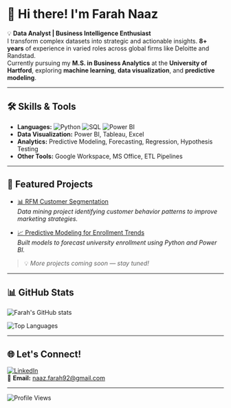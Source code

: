 # 👋 Hi there! I'm Farah Naaz  

💡 **Data Analyst | Business Intelligence Enthusiast**  
I transform complex datasets into strategic and actionable insights.
**8+ years** of experience in varied roles across global firms like Deloitte and Randstad.  
Currently pursuing my **M.S. in Business Analytics** at the **University of Hartford**, exploring **machine learning**, **data visualization**, and **predictive modeling**.

---

## 🛠️ Skills & Tools
- **Languages:** ![Python](https://img.shields.io/badge/Python-3776AB?logo=python&logoColor=white)
![SQL](https://img.shields.io/badge/SQL-00000F?logo=mysql&logoColor=white)
![Power BI](https://img.shields.io/badge/Power%20BI-F2C811?logo=powerbi&logoColor=black) 
- **Data Visualization:** Power BI, Tableau, Excel  
- **Analytics:** Predictive Modeling, Forecasting, Regression, Hypothesis Testing  
- **Other Tools:** Google Workspace, MS Office, ETL Pipelines  

---

## 🚀 Featured Projects
- [📊 RFM Customer Segmentation](https://github.com/naazfarah02/rfm-customer-segmentation)  
  *Data mining project identifying customer behavior patterns to improve marketing strategies.*

- [📈 Predictive Modeling for Enrollment Trends](https://github.com/naazfarah02/enrollment-trends-predictive-model)  
  *Built models to forecast university enrollment using Python and Power BI.*

> 💡 *More projects coming soon — stay tuned!*

---

## 📊 GitHub Stats
![Farah's GitHub stats](https://github-readme-stats.vercel.app/api?username=naazfarah02&show_icons=true&theme=tokyonight)

![Top Languages](https://github-readme-stats.vercel.app/api/top-langs/?username=naazfarah02&layout=compact&theme=tokyonight)

---

## 🌐 Let's Connect!
[![LinkedIn](https://img.shields.io/badge/LinkedIn-Follow-blue?logo=linkedin)](https://www.linkedin.com/in/farah-naaz02/)  
📧 **Email:** naaz.farah92@gmail.com  

---

![Profile Views](https://komarev.com/ghpvc/?username=naazfarah02&color=blue)
